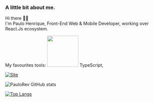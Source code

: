 ### A little bit about me.

<p>
Hi there 👋🏻
<br/>
I'm Paulo Henrique, Front-End Web & Mobile Developer, working over React.Js ecosystem.
</p>

<p>
  My favourites tools: 
  <span>
    <img src="https://camo.githubusercontent.com/b172115921440aaf2a2ddf79b5d0c9563c2e260fdf7857077b5704a3f97e6b89/68747470733a2f2f692e6962622e636f2f505a32585a67722f74732e706e67" width="100px" /> TypeScript,
  </span>
</p>

[![Site](https://img.shields.io/website-up-down-green-red/http/monip.org.svg)](https://phdev.netlify.app/)

![PauloRev GitHub stats](https://github-readme-stats.vercel.app/api?username=PauloRev&show_icons=true&theme=react)

[![Top Langs](https://github-readme-stats.vercel.app/api/top-langs/?username=PauloRev&layout=compact)](https://github.com/PauloRev/github-readme-stats)
